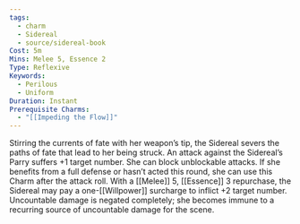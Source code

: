 ```yaml
---
tags:
  - charm
  - Sidereal
  - source/sidereal-book
Cost: 5m
Mins: Melee 5, Essence 2
Type: Reflexive
Keywords:
  - Perilous
  - Uniform
Duration: Instant
Prerequisite Charms:
  - "[[Impeding the Flow]]"
---
```

Stirring the currents of fate with her weapon’s tip, the Sidereal severs the paths of fate that lead to her being struck. An attack against the Sidereal’s Parry suffers +1 target number. She can block unblockable attacks. If she benefits from a full defense or hasn’t acted this round, she can use this Charm after the attack roll. With a [[Melee]] 5, [[Essence]] 3 repurchase, the Sidereal may pay a one-[[Willpower]] surcharge to inflict +2 target number. Uncountable damage is negated completely; she becomes immune to a recurring source of uncountable damage for the scene.
